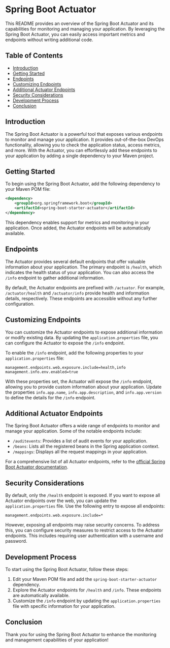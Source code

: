 # Spring Boot Actuator

This README provides an overview of the Spring Boot Actuator and its capabilities for monitoring and managing your application. By leveraging the Spring Boot Actuator, you can easily access important metrics and endpoints without writing additional code.

## Table of Contents
- [Introduction](#introduction)
- [Getting Started](#getting-started)
- [Endpoints](#endpoints)
- [Customizing Endpoints](#customizing-endpoints)
- [Additional Actuator Endpoints](#additional-actuator-endpoints)
- [Security Considerations](#security-considerations)
- [Development Process](#development-process)
- [Conclusion](#conclusion)

## Introduction
The Spring Boot Actuator is a powerful tool that exposes various endpoints to monitor and manage your application. It provides out-of-the-box DevOps functionality, allowing you to check the application status, access metrics, and more. With the Actuator, you can effortlessly add these endpoints to your application by adding a single dependency to your Maven project.

## Getting Started
To begin using the Spring Boot Actuator, add the following dependency to your Maven POM file:
```xml
<dependency>
    <groupId>org.springframework.boot</groupId>
    <artifactId>spring-boot-starter-actuator</artifactId>
</dependency>
```

This dependency enables support for metrics and monitoring in your application. Once added, the Actuator endpoints will be automatically available.

## Endpoints
The Actuator provides several default endpoints that offer valuable information about your application. The primary endpoint is `/health`, which indicates the health status of your application. You can also access the `/info` endpoint to gather additional information.

By default, the Actuator endpoints are prefixed with `/actuator`. For example, `/actuator/health` and `/actuator/info` provide health and information details, respectively. These endpoints are accessible without any further configuration.

## Customizing Endpoints
You can customize the Actuator endpoints to expose additional information or modify existing data. By updating the `application.properties` file, you can configure the Actuator to expose the `/info` endpoint.

To enable the `/info` endpoint, add the following properties to your `application.properties` file:

```properties
management.endpoints.web.exposure.include=health,info
management.info.env.enabled=true
```

With these properties set, the Actuator will expose the `/info` endpoint, allowing you to provide custom information about your application. Update the properties `info.app.name`, `info.app.description`, and `info.app.version` to define the details for the `/info` endpoint.

## Additional Actuator Endpoints
The Spring Boot Actuator offers a wide range of endpoints to monitor and manage your application. Some of the notable endpoints include:

- `/auditevents`: Provides a list of audit events for your application.
- `/beans`: Lists all the registered beans in the Spring application context.
- `/mappings`: Displays all the request mappings in your application.

For a comprehensive list of all Actuator endpoints, refer to the [official Spring Boot Actuator documentation](https://docs.spring.io/spring-boot/docs/current/reference/html/actuator.html).

## Security Considerations
By default, only the `/health` endpoint is exposed. If you want to expose all Actuator endpoints over the web, you can update the `application.properties` file. Use the following entry to expose all endpoints:

```properties
management.endpoints.web.exposure.include=*
```

However, exposing all endpoints may raise security concerns. To address this, you can configure security measures to restrict access to the Actuator endpoints. This includes requiring user authentication with a username and password.

## Development Process
To start using the Spring Boot Actuator, follow these steps:

1. Edit your Maven POM file and add the `spring-boot-starter-actuator` dependency.
2. Explore the Actuator endpoints for `/health` and `/info`. These endpoints are automatically available.
3. Customize the `/info` endpoint by updating the `application.properties` file with specific information for your application.

## Conclusion
Thank you for using the Spring Boot Actuator to enhance the monitoring and management capabilities of your application!




